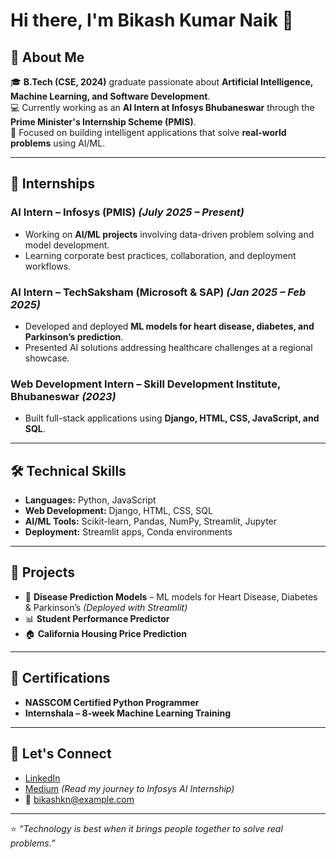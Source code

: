 # Hi there, I'm Bikash Kumar Naik 👋  

## 🚀 About Me
🎓 **B.Tech (CSE, 2024)** graduate passionate about **Artificial Intelligence, Machine Learning, and Software Development**.  
💻 Currently working as an **AI Intern at Infosys Bhubaneswar** through the **Prime Minister's Internship Scheme (PMIS)**.  
🌱 Focused on building intelligent applications that solve **real-world problems** using AI/ML.

---

## 💼 Internships

### **AI Intern – Infosys (PMIS)** *(July 2025 – Present)*
- Working on **AI/ML projects** involving data-driven problem solving and model development.
- Learning corporate best practices, collaboration, and deployment workflows.

### **AI Intern – TechSaksham (Microsoft & SAP)** *(Jan 2025 – Feb 2025)*
- Developed and deployed **ML models for heart disease, diabetes, and Parkinson’s prediction**.
- Presented AI solutions addressing healthcare challenges at a regional showcase.

### **Web Development Intern – Skill Development Institute, Bhubaneswar** *(2023)*
- Built full-stack applications using **Django, HTML, CSS, JavaScript, and SQL**.

---

## 🛠️ Technical Skills
- **Languages:** Python, JavaScript  
- **Web Development:** Django, HTML, CSS, SQL  
- **AI/ML Tools:** Scikit-learn, Pandas, NumPy, Streamlit, Jupyter  
- **Deployment:** Streamlit apps, Conda environments

---

## 📂 Projects
- 🏥 **Disease Prediction Models** – ML models for Heart Disease, Diabetes & Parkinson’s *(Deployed with Streamlit)*
- 📊 **Student Performance Predictor**
- 🏠 **California Housing Price Prediction**

---

## 🏅 Certifications
- **NASSCOM Certified Python Programmer**
- **Internshala – 8-week Machine Learning Training**

---

## 🤝 Let's Connect
- [LinkedIn]([https://www.linkedin.com/in/your-linkedin-id](https://www.linkedin.com/in/bikashkuamrnaik/))
- [Medium]([https://medium.com/@your-id](https://medium.com/@bikashkumar01122003)) *(Read my journey to Infosys AI Internship)*
- 📧 bikashkn@example.com

---

⭐ *“Technology is best when it brings people together to solve real problems.”*
